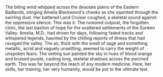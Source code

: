 The biting wind whipped across the desolate plains of the Eastern Badlands, stinging Amelia Blackwood's cheeks as she squinted through the swirling dust.  Her battered Land Cruiser coughed, a skeletal sound against the oppressive silence.  This was it.  The rumored outpost, the forgotten clinic, the last bastion of hope for the scattered settlements of the Sunken Valley.  Amelia, M.D.,  had driven for days, following faded tracks and whispered legends, haunted by the chilling reports of illness that had ravaged the valley.  The air, thick with the smell of sage and something metallic, acrid and vaguely unsettling, seemed to carry the weight of unspoken fears.  The setting sun painted the sky in hues of blood orange and bruised purple, casting long, skeletal shadows across the parched earth. This was far beyond the reach of any modern medicine.  Here, her skills, her training, her very humanity, would be put to the ultimate test.
